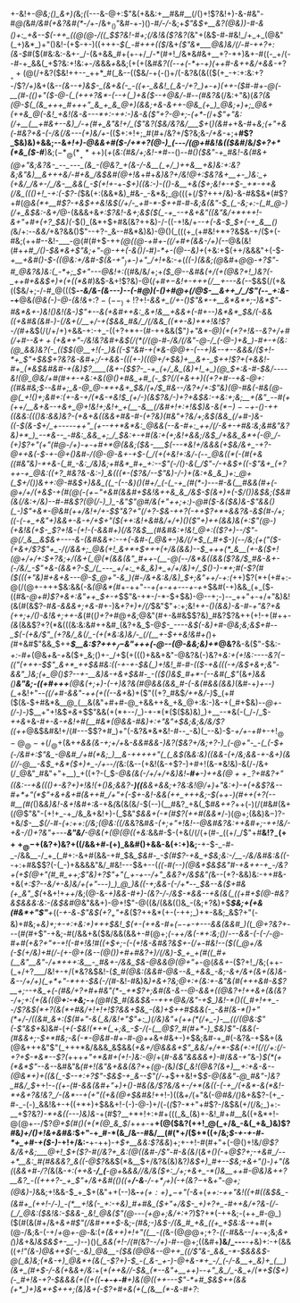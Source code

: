 +-&!+*-@&;()_&+)(*&;_(_(---&-@+:$"&(+&&:+__#&#__(/()+!$?&!+)-&-#&"-#_@(_&#_/&#(+&?&#(*_-_/_+-/&$+_()$"&#-+-)()-#_/-/_-&;+*$"&$_+__&?(@&)_)-#-&()+:_+&--$(-++_((@(@-/((_$$?&!-#+;(/&!&($?&?(*&"+(&$-#-#&!_/+_+_(@&"(_+)&*_)+"()&!-(+$-+-)((+++_-$(_-#+++(($_/&+_($"&*___@&)&/(/-#-++?+:(&-$_#($(#&:&:-&+-_/-(&+&&_#+(+-+/_/-*(#+!_/&*&#&+__+?-*+)&+-#((-_+/(--#-+_&&(_+$?&:+!&:_+_-_/&_&&_+_&&;(+(+(&_#&?((_--_+(-*+-+)(++#-&++&/+&&-+_$?__++(@(/+$&?($&!++--_++*_#(_&--(($&/-+(-()+/(-&?&(&(($(+_-+:+:&:+?-/$?_/+)_&+(&--*(_&_--+)&$-_(&+&(-_-((+-_&&!_(_&-/+?_)+-+)(++-($_#-#+-_@(-__(#-(()+"($-@-(_(+++?&*-(--+(_)+&($_--+_@&/_-_#--_(_#&?&*(/&:+"&)(_&?(&(@-$(_(&_+++_#+++"_&_+_&_@+)(&&;+&-&++-@&_(+_)_@&;+)+;_@&+(++&_@(-&!_+&!(&-&---*+:-++:-)&-&($"+?-@+;-(+*-(_/+*$"+"&:(/+__(__+#&+--&)_/-+(#+_&"&!+/_($"&?($&/&?&/___$+*(*_)(&_#+*+&-#+*&;(_+"___+&(-#&?+&-(-/&_(/&---(+_)&*_/+_-(($+:+!+;_#(#+/&?+/$?&;&-_/+&-_+;+__#$?_$&)&)+&&;--&_+!+)-@&&+#($-/+*+?(@-)_(---/(@+#&!&(($&#_/&/_$+?+*(*&_($-#___)&;($-*_@(*__+*+$+)(_+_(_&:(#&/+;&!-*_#--()--_#()($&"-+_#&!-&(#&+(@+"&;&?&-_--_---_(&_-(@&?_+(&-/-&__(_+/_)++&__+&)&:+:&?&;&"&)__&+++&/-#+&_/&$&#(@+!&_+#+*&)&?+/&!_@+:_$&?&+__+-_)&:_+(+&/_/&+-/_/&-__&&(_-$_(+!+_-*+-_$+)((&:-)-(()-&__+&($+;&!+-+$-_+*-++&(/&_((()+!_-+:(-$?-(_$&(+:(&&*&)_#&-_-&*&;_@(((+(/$?+++/&)-&-#&$&*(#$?+#(@_&(*+__#$?-+&$++&!&$(/+/-_+#-*-$++_#-#-_&;&(&"-$_(_-&;+:-(_#_@-)(/+_&$&:-&+/_@-(&&&+&_+:$?&!-&+;&$($(_-+_--+&+&"((&"&/+*+++!-&+"+#+(+?_$&)(-_$()_(&*+$+#&(&?++&)-/-((-+!&/+*--+(-&-$_$+(-+_&__()(*&/+:--_&&/_+&?&&()$"--+?-_&--#&*&)&)-@()(_(((+_(+#&!+*+?&$&-+/($+(-#&;(++#--&!-___-@(#(#+$-++*(@_((@-+_#+-((_/+#+(&&-/+)_(-*-@&(&!(#+*+#_/()-$&*&+$"&;+"-*_@-++(-&()_/-#_)-*+-(@--&)+_(+&:+$(++/&&&"+(-$-*+__+&#()-$-((@&:+/&#-$(_&-+"_$_)+$-)+"_/+!+*&:-*+*(_((-)(&&;(@_&_#_+_@_@-*+?$"-#_@&?&)&:(_-*+;_$+"---@&!+:(*(#&/&/+;+_($_@--&#&(+/(+(@&?+!_)&?(-_++#+&&$+)+(+*(*(*&#_)&$-&+!$?&)-@(*_(+#+$-$&!+-++_+(/__+---&_(_-*-$&$(/(+&(($&/+;-/-#_@((($__-*-&_/&-_(&_---)-_-(-#_@_)(-()+#_@+(_/_@_$-__&++_/_/$"(--_+:&--*+__@&*(@&(-)-@-(&!&*+:$?-(--_)+!$?+!-*&&+_(/+-(*_)$"&*-+__&*&*+;-)&*$"-#&*&+-)&!()&!(&-)$"+--&(+&#++&:_&+!&__+&&+(-#+--)&*&*_$&/(-&_&*(_(+&#&(&#-)-_(/&+(/__+/-+($&&_#&/_/(/&&_((*+-&)+*+!&!$?-/(#+*&$(/(/+/+)+&&-+:-+_-((+?+*+-(#-++&&($"_)+"&*-@___)(*+$(+$?+!&*--&?+/+#(/+#--&$++($+_&*+"-/&!&?&#__+_&$(/(*(/(@-#-/&/(/&"-@-/_(-@-)+&_)-#+-+(&:(@_&&)&?(-_(($_$(@__+!(-_)&((-$"&#-+(*&_-@_@+-(--+_)&--+--&&&/($+!-*+_$"+$&$+?&?&-&#+;_/-+&&-(((+-_)_((@+/+$&)+__&+-_$__+*+!$?+(+&&!-#+_(*&$&#&#-+(&_)$?____(&+-($$?-_-+_(+/_&_(&)+!_+_)(@_$+:_&-#-$&/----&!(@_@&/+#(#++-+&:+&(@()+#&_+#_(-_$?(/(+&*++_)((+?+#--+&-@+:(_(#&__#&;_$--&#+;_&-@_@-*++&+_$&/(_+/_$_#&--/&?+/+:$"&)(@-#&(-#&(_@-@(_+!()+;&#+:(+-&__-_+/(*_&-+&!_$_(+/-)(&$?&/-)+?+&_$&:-+&:+;&;__+(&"_--#(+(++/__&+&--+&+_@+!&!+;&!+_+(__-&__(/&#+!+:+!&$_)&-&$(*-)--+$_-()-++_((&_&:((()&:_&&)&?_-(+&+&(_(&&+#&-_#-(+?&)(#&"+?&/+;&$(&&_(/+#-)&-((-$(__&-$+/_+-----++"_(+--++*&*&:_@&&(--&-#+:_++/(/-&+-+#&:&;&#&"&?&)+*_)_--*&--_-#&:_&&_+;_/_$&:+-+#(_&:+(+;&!+&&;_/&$_/+&&_&*+(-@_/-(+)$?+"_(+"(#_@-/+)_-+-+#+*_@_(&_&;($&-___$(--_-*&!+/&&&(+$&/&+_-+?-@++&(-$-+-@+(_)&#-/(@-@-&+-+$-(_/(+(+&!+:&/-(--_@&((*(-(#(+&((#&"&)-*+&-(_#_-&:_/&)&;+#&*_#+_+:--$"(_-/()-&_(_/$"-/-+&$+((-$"&+_(+?++-+_@&:((+?_#&?&-&:-)_&(((*-($?&/--$"&)-/-)+(&:+&_&_)+:_@+(_$__+/()_)&++:_@-#&$+)&&_((_-(--&)()(#+/_(-(_-+_(#(*-)---#-&(__#&&(#+(-@+/+/(+&$-_+(_#(@(-($+-$"_+&#(&&#+$&!&++&_&_/&$-$(&+)+(-$_/()_)&$&;($&#(&(/&:+/&)_--#-#&*$?(@(/-)_)_-&"$"_@_#_/&(+"+_+;+:_)-@_#($-&($&)_&-_$"&&()(_-)$"+*&*-@&#(++/__&!+/+*-$$"&?+"(/+?-$&-_++?_(-++*$?+*+&&?&-&$(#-/+;((-(-+_+&"+)&&+-&-+/+$+"($(__++:&!+*&#&/+/+)()_($"+)++(&&)&(+:$"(@-)(+&!&(+$-_$?+!&-_(+!-(-&&#+)(/&?&$__(#&#&:+!&!_@+:(($?+)-*-/$"-@(/_&__&$&+--_--_&_-(&#&&+:-_-+(-&#-(_@&+-)&/(/+$_(_#+$__-)(--/&;($+($"($-(+&+/$?$"+_-/(/&&+;_@&(+!_&+*+$+++(+/&(&&_)_--$_+++(*_&__(+-&($+!(@+/+/+:_$+?&;+/(&+(_@(*(&&(&"_#++-(__-@(--/&*&((&&($?&/_$_#&-&+-(-/&/_-$"+&-(&&+?-$_/(_---_+/+:_+&_&)+_+/+/&)+/_$()-)-*+;_#(-$?(#($(_((+"&)_#+_&+&---___@-$_@+"-&_)(#-/&+&:&/&)_$+;&"+_+/-*+:(*_++)$?(*+(+#+:-@(/(@+-+++$&:&&(-&_(@&*(#_+-++"-*_-+(+_-++---+-+*+$&#(-+)&&_(+_($-((#&-___@+#_)$?+&+:&"++_$_+-+_$$"&-+*-/-*-$+$&)-@--+;-)--_++"+-+/+"&)&!(&(#(&$?-#_&-&&*&*+;+&-#_+-)&_+?+)+/(/_$&"$"+:+;&!+*+-()(&&)-&_-_#_-+"&?+&($+$+;+/()-_&!_&+;+_+-&*(#((_)+?+#_@_+&;_@&"(#+-&#&$$?&)_#&?$?&++(+!-$+$(#++-_(&_(&&$?+?(*&(((&:&:&#++&#_(&?+&_$-@_$-_----&$(-&)+#-@&;&;&$+#--_$(-(+&/$"_(+?&/_&(/_-(+(*&:&)&/-_(/(__+-$++&!&#+(_)+_(#_+&#$"&&_$++___$__&:$?+$++_/-$&"+++(-@--(@-&&;&)+*_@&?__&-&($"-$&:-_+:-#+_(@&_+_&-_+_&($+_&;()+-_/+$(+((()+&&+&"-@&?&(-)&?+*&:+(+!&:---_-&$?(-(($"($+$++-$$"_&+*_++$&#&:((-+-+-$&(_)+!&!_#-#-(($-+&((_(-+/&$+&+;&"-&&"_)&;(+_@()$?--+-__&)&*_-+&+$&#-_-(($()&$_#+*-(--&#(_$"_(&*+)&&()__&"&;-(_(+#_+++__(@&(+;+)-(_-+)&?&(_#_@_&&(&&_#-(-&(#&*_&(&&)_(&#-+_)+_-*-)(_+*&!+"--_((/+#-&&"-++(+((*-*-&+_&)+($"((+?_#&$_/++&/-)_$_(+#($(&_-_$+#&*&__@_(__&(&"+#+#-@_+&&++&_+&_@+:&:-)&-+(_#+$&)_--@+*-*(/-)-)_$__+"+!&$_+&_+$$"&&(+(*+--/_)-+-*(*($($&)&)_)+__--*&(-(_/-/_$-*++&*+&-#_+-&-+&!+#(__#&*(@&&-#&)+:+"&"+$&;&;&/&/$?((++_@&$&#&!+/(#---$$?+#_)+"(-&?&*&*&!-#--_-&)(_--&)-$-_+/+-+#_+-$+!_@-@_@-+(/_@+$(&+*+&&(&-+;+/+*&_-&&#&&-)&?($&?+/&;+?-)_(-@+"-_-(_(-$+(-/&#+:$"&_-@&#_/+#(*&;_)__&-+++++"(_(_&$(_&*&:&)((&&-(+/&;&&-+-&+)(&(/_/-@__-_&$_+&*($+)+_-/+--/(*&:(&--(+&!(&-+$?-)+#+!(&-*&!&)-&(/-/&+(/_@&"_#&"+"+__)_+((+?-(_$-*_@&_(&_(_-_/+/+/+&_)&!__-#+__-_)++&$(@++_-$?+#&?+"((&:--+&((()+-&?+)+!&!(+()&;_&&?-__)((__&&+&&;+?&:&!___@_/+)+"&:+)_-+(+&$?&--#+*+"(*$"+&+&+#(&++_#_/+"+(-$+-&!-&&(++_+++&;-$(*+*+-_)(#++_(+?(--#__(#(*()&*&)&!-&+!&#+:&*-+&*(*&(&(&/-$(--)(__#&?_+&(_$_#&++?_$+$+(-)(/(#&#(&+(_(_@$"&"-(+!+_-+_/&_&+&!+)-(_$&"_$&&+(-*(#$?(++#(&&*_/-)(@+;(&&)&$-)$?-+&/___$-__$(/-#-(+:_$+$+:(/&;(@&:((_/&_&?&#_&-(+;+"+!&!-*-@&#&?&:++&#+;-++!&/-*+&-/()+?&"+---__&"&/__-@&(+$(@(@($(+&:_&&#-$-(+&(/(/(+(#-_((+/_/$"+#__&!$?_-(+++_@-$+(&?+)&?+((/&&+#-(+)_&&#()+&&-&(+:+)&;__-+-$-_-#-_-/&&__-/_+_(_#+:-&+#(&&-+#_$&*_$&#-_-$(*_#$?-+&_+$&;&:-/__-/&/&#&:&((-_-+:+#&$$?(-(_-)+&&&&"&/_#&!---$&+--(*($($-#(--)(@_&+$&$&"_#-+&+_+_-+_-/&?+(+$(@+"(#_#_++;$"&)+?$"+"(_+-+--/+"_&&?+/&$&"(*&--(+?-&&)&:-++#&-+&(*+:$?--&/+-&)&/+(+"---)_)_@_)&((-+;&&-(-/+*--_$&--&($+#&(+_&"_$(*+&+!+_++_/&;(@-&-_+)&&-#+)-(&?-/-/&$-*&&--+&(&(_((+#+$(@-#&?&$&&&:&:-(&$&#_@&"&&+)-@+!$"-@((&/(&&(()&_-(&;+?&)+$___$&;+(+&(#&*+"$"__+_((_-+-&_-_$"&$($+?_+$"+&_($?++&*(+-(-++;_)+*-&&;_&$?+"(-&)+#&;+*&)+;+-+:_+&:+)+++$&!_$(_+-(++&-#_$+(-$-+-_+---&&(&&#_)(*(*_@+?&?+*---(_#(#_+$"-+&;-#(/&&+&($&/&&(&&+-#(@+;_(-++/&(-*+:&;()_/-*_--&&_-(-(-/-@-#+#(+&?+"+-+!(-_#+!&!_#((+$+;-(-(+!&-&#&?&$+-(/+-_#&!--($((_@+/&(-$(_+/&)+#(/-_(+-@+(&--_(@()_)+#+#&?+)_/(/&)-$_+_+(#((_#+(__&"__&"-/+*+++:&__-_#&+-/&&_$&-_@&&_@(@+"+*-@(_&&+_-($?+!_/&;(++-(_+/+?___/&!+-+/(*&?&$&!-(_$_#(@&:(&&#-@&--&_+&&_-&;-&+/&+(&+(&)&-&--/+/+)(_+*+"-*++-$&(-/(#_-&!-#&)&*_)+&+?&;_@+:+(&:_+_-&"&(_#(+++&#-&$?__+;--+&_+(-(#&/+?+#+#&"(*-_+*$?+;&#(&-&--_@-&_&+((@&?+!++&+(&(_&?-/+;+:(+(&(_(@__+:-+&;-___+(_@_#($_#(&&$&--+++_@&/&"_-+$_)&!-*()((_#+!++_--/$?&$(*+?(&(*+#&/+!+!+!$?&&+$&_-(&)+$++_#_$&&(-_-&#(&-*()+"(*+/-/((&#_&+:($(#+"-&(_&/&!+"$"+:_)(/&)&"+(++(*(/+_-)-__((/(@&:$"(-$"&$+*&)&#-(____+(-$&!(*+*(_+;&_-$-/(-(__@$?_#(#+*-)_$&)$"-(&&(-(#&&+;-$+*_#&;-&_(-*-@&#-#_+-#-@++_&+#&+-)+$&;&#-+_#(-&?&-+$&+(&(@&+++&"$"(_+++*&/&&&_&$&&(*+&+/_@&&&+$"_&&/+/+*-$&(+:+!(/(/+:(/-_+?+$-*&*--$?(*+++_+"+*&#+(+!-)&:-@_/+(_#-&&"&&&&+)-#_/_&&-+"_&-)_$(*(+(*&*$"--&--_&#&"&*(#+!(_&"&+&&(_&?+*+_(@-(_&_)($(_&!(@&?(&+)__+:+&-&--(@&*+)+((&(_-$--+:+?$"-$&$-+_&--$"(/-+_$++&!+$_$-@(&&"-@_#&"-)&?_#&/_$_++!-*-(_(+-(#-&&(&#+"+)+(_)-#&(&/$?&/&+-/+*(&((-(-+_/(+&*-&(*&!-*+&+?&!&?_/-(&*--+(+"((+&(@+$&#&!+*+!-)((&_+/_(+"&(-@_#&/()_&+&$?-(+_-#-_-(-)_&&!&+-+((+*+)+$&&+!-(-)-@-)+/(-(_(_$?-*+"+#$?-/&$&(+/(/&;_)+:-__+$?&?_)-*+&((---)&)&-_+(#$?__+*+!+:+#+(((_&_(&)+-&!_#+#__&((+&*+!-@(@+--/$?_@+$(#()(+(*(@_&_$_/+*++-*+__+(@($&?(++!_@(_+/&_-&(_+&_)&)$?_#_&_)+/()+!&$+$&#&:_$+"-+_#-*(&_/&--#&/__(#(*+/($+*((+/&;_$-+-+-#-*+_+#-+($-)_-+!+/&:-__+-++)-_+$+__&&:$?&&_)+;+-+!-#(#+"+(-@()+!&/_@$?&/&+&;___@+!_$+($?-#(/&?+_&:(@((&#-/$"-#-&(&_/(_&+()(-_+_@$?+;-+&#_/--+*__&:_#(#&&&?_&((-@$?_&&$(*&__$+/&?&(&)&?_)&$+)_#+--$&;+&+"()-)+"(&(_(_&&+#-/$?($_&(&-*+:(++&-__/_(__-@+*&____&&/_/&/&_($+:_/+;+&+_-*()&__++#-@&)&++?__&?_-((+++?-_+_$"+/&+&#(_()((+__/-&__-/-$+*_/+)($-+(&$?-$_+&_+"-@+;(@&)-)_&&;+!&&-$_+_$+(&"++(--)&__-___+($+:+)_+-$+"(-&_+(_++:-++"&!((+#((&$&_-(&#+_(++!-/-)_-(*__+!&(-_+:-+&)_#+#&_($+"+/&$-_+)+?+_-#++&/+?&-(/-(_/_@&:($&!&:-$&&-_&!_@&($"(@---(___+_@+;&/+:+?_)$?+*(-++&;-(++_#-@_)($(#(&(#+/&+_&+#$"(/&#+*+$_-&;_-(#&;-)&$-/(&_#_+&_((+_+$&:&-+_+#(+(@-/&;&-(-+/_+_@_+-@-_&:(_+$($&++)+!+"((__-((_&-(@_@_@+;+?_-((-#_&&--/+-+;&;_&+(_)_)&_+&_)&$&$+-__-)_--)()(*_&&(+!-/(#(*&?-_-/+)-#-_-@+;((&#+__)&/_---__-_+_&)+:-+(&&((*_$+!$"(&-)_@&++$(-_-&)_@&__-($&_(@_@&--@++_((/$"&-_&&_-*-$&&&$-@(_&)&;(*&-+)_@&*+(&(_-$?+)-$_-(_&-_+-)-@+&-*+_-/_(-/-&__+_&)+_(__)(&+_(#+$-*_/-&(+_&_&+/&:_+(*+(++&/_/-$&_(*--&"+__++)--+"_&_/_-&_+/(*+$($+)(-_#+!&-+?-$&&&(+((_+((___-+-+-#__+)&_(@_((++---$"-*+#_$&$++(&&(+*_)+)&*+$+++;(&_)_&+_(-$?+#+&(+(_(*&___(*-&-#+?_:
